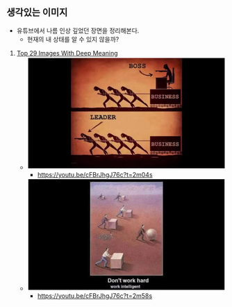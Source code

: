 ## 생각있는 이미지

* 유튜브에서 나름 인상 깊었던 장면을 정리해본다.
    - 현재의 내 상태를 알 수 있지 않을까?


1. [Top 29 Images With Deep Meaning](https://youtu.be/cFBrJhgJ76c)
    - ![leader](https://github.com/dugbang/doc/blob/master/mean01-leader.png)
        - https://youtu.be/cFBrJhgJ76c?t=2m04s
    - ![intelligent](https://github.com/dugbang/doc/blob/master/mean02-intelligent.png)
        - https://youtu.be/cFBrJhgJ76c?t=2m58s
